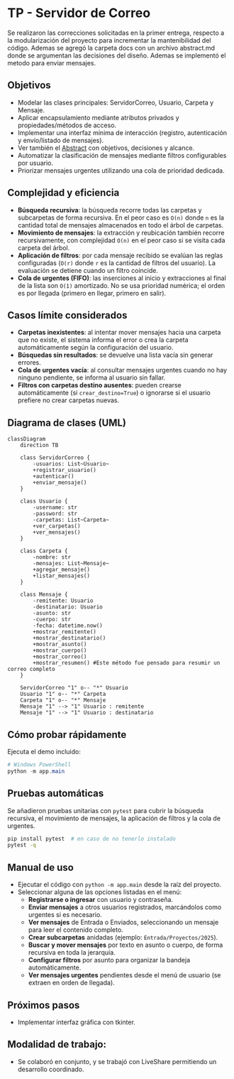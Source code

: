 # TP - Servidor de Correo

Se realizaron las correcciones solicitadas en la primer entrega, respecto a la modularización del proyecto para incrementar la mantenibilidad del código. Ademas se agregó la carpeta docs con un archivo abstract.md donde se argumentan las decisiones del diseño.
Ademas se implementó el metodo para enviar mensajes.

## Objetivos

- Modelar las clases principales: ServidorCorreo, Usuario, Carpeta y Mensaje.
- Aplicar encapsulamiento mediante atributos privados y propiedades/métodos de acceso.
- Implementar una interfaz mínima de interacción (registro, autenticación y envío/listado de mensajes).
- Ver también el [Abstract](./docs/abstract.md) con objetivos, decisiones y alcance.
- Automatizar la clasificación de mensajes mediante filtros configurables por usuario.
- Priorizar mensajes urgentes utilizando una cola de prioridad dedicada.

## Complejidad y eficiencia

- **Búsqueda recursiva**: la búsqueda recorre todas las carpetas y subcarpetas de forma recursiva. En el peor caso es `O(n)` donde `n` es la cantidad total de mensajes almacenados en todo el árbol de carpetas.
- **Movimiento de mensajes**: la extracción y reubicación también recorre recursivamente, con complejidad `O(n)` en el peor caso si se visita cada carpeta del árbol.
- **Aplicación de filtros**: por cada mensaje recibido se evalúan las reglas configuradas (`O(r)` donde `r` es la cantidad de filtros del usuario). La evaluación se detiene cuando un filtro coincide.
- **Cola de urgentes (FIFO)**: las inserciones al inicio y extracciones al final de la lista son `O(1)` amortizado. No se usa prioridad numérica; el orden es por llegada (primero en llegar, primero en salir).

## Casos límite considerados

- **Carpetas inexistentes**: al intentar mover mensajes hacia una carpeta que no existe, el sistema informa el error o crea la carpeta automáticamente según la configuración del usuario.
- **Búsquedas sin resultados**: se devuelve una lista vacía sin generar errores.
- **Cola de urgentes vacía**: al consultar mensajes urgentes cuando no hay ninguno pendiente, se informa al usuario sin fallar.
- **Filtros con carpetas destino ausentes**: pueden crearse automáticamente (si `crear_destino=True`) o ignorarse si el usuario prefiere no crear carpetas nuevas.

## Diagrama de clases (UML)

```mermaid
classDiagram
    direction TB

    class ServidorCorreo {
        -usuarios: List~Usuario~
        +registrar_usuario()
        +autenticar()
        +enviar_mensaje()
    }

    class Usuario {
        -username: str
        -password: str
        -carpetas: List~Carpeta~
        +ver_carpetas()
        +ver_mensajes()
    }

    class Carpeta {
        -nombre: str
        -mensajes: List~Mensaje~
        +agregar_mensaje()
        +listar_mensajes()
    }

    class Mensaje {
        -remitente: Usuario
        -destinatario: Usuario
        -asunto: str
        -cuerpo: str
		-fecha: datetime.now()
        +mostrar_remitente()
		+mostrar_destinatario()
		+mostrar_asunto()
		+mostrar_cuerpo()
		+mostrar_correo()
		+mostrar_resumen() #Este método fue pensado para resumir un correo completo
    }

    ServidorCorreo "1" o-- "*" Usuario
    Usuario "1" o-- "*" Carpeta
    Carpeta "1" o-- "*" Mensaje
    Mensaje "1" --> "1" Usuario : remitente
    Mensaje "1" --> "1" Usuario : destinatario
```

## Cómo probar rápidamente

Ejecuta el demo incluido:

```powershell
# Windows PowerShell
python -m app.main
```

## Pruebas automáticas

Se añadieron pruebas unitarias con `pytest` para cubrir la búsqueda recursiva, el movimiento de mensajes, la aplicación de filtros y la cola de urgentes.

```bash
pip install pytest  # en caso de no tenerlo instalado
pytest -q
```

## Manual de uso

- Ejecutar el código con `python -m app.main` desde la raíz del proyecto.
- Seleccionar alguna de las opciones listadas en el menú:
  - **Registrarse o ingresar** con usuario y contraseña.
  - **Enviar mensajes** a otros usuarios registrados, marcándolos como urgentes si es necesario.
  - **Ver mensajes** de Entrada o Enviados, seleccionando un mensaje para leer el contenido completo.
  - **Crear subcarpetas** anidadas (ejemplo: `Entrada/Proyectos/2025`).
  - **Buscar y mover mensajes** por texto en asunto o cuerpo, de forma recursiva en toda la jerarquía.
  - **Configurar filtros** por asunto para organizar la bandeja automáticamente.
  - **Ver mensajes urgentes** pendientes desde el menú de usuario (se extraen en orden de llegada).

## Próximos pasos

- Implementar interfaz gráfica con tkinter.

## Modalidad de trabajo:

- Se colaboró en conjunto, y se trabajó con LiveShare permitiendo un desarrollo coordinado.
